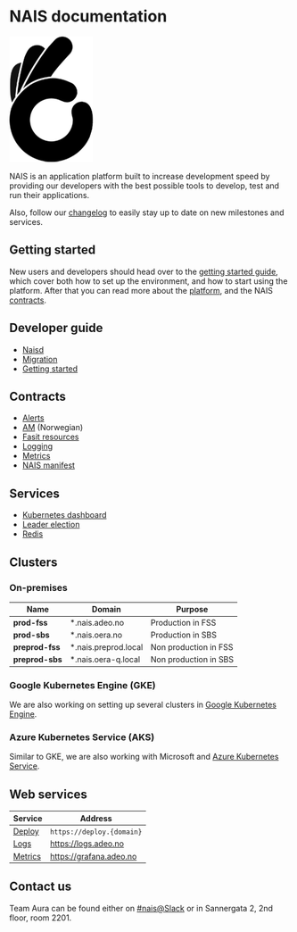 NAIS documentation
==================

![NAIS logo](/_media/nais.png)

NAIS is an application platform built to increase development speed by providing our developers with the best possible tools to develop, test and run their applications.

Also, follow our [changelog](/changelog.md) to easily stay up to date on new milestones and services.


## Getting started

New users and developers should head over to the [getting started guide](/dev-guide/README.md#getting-started), which cover both how to set up the environment, and how to start using the platform. After that you can read more about the [platform](/platform.md), and the NAIS [contracts](/README.md#contracts).


## Developer guide

* [Naisd](/dev-guide/naisd.md)
* [Migration](/dev-guide/migration.md)
* [Getting started](/dev-guide/README.md#getting-started)


## Contracts

* [Alerts](/contracts/alerts.md)
* [AM](contracts/am.md) (Norwegian)
* [Fasit resources](/contracts/fasit_resources.md)
* [Logging](/contracts/logging.md)
* [Metrics](/contracts/metrics.md)
* [NAIS manifest](/contracts/README.md#nais-manifest)


## Services

* [Kubernetes dashboard](/services/kubernetes_dashboard.md)
* [Leader election](/services/leader_election.md)
* [Redis](/services/redis.md)


## Clusters

### On-premises

| Name            | Domain               | Purpose               |
| --------------- | -------------------- | --------------------- |
| **prod-fss**    | *.nais.adeo.no       | Production in FSS     |
| **prod-sbs**    | *.nais.oera.no       | Production in SBS     |
| **preprod-fss** | *.nais.preprod.local | Non production in FSS |
| **preprod-sbs** | *.nais.oera-q.local  | Non production in SBS |


### Google Kubernetes Engine (GKE)

We are also working on setting up several clusters in [Google Kubernetes Engine](https://cloud.google.com/kubernetes-engine/).


### Azure Kubernetes Service (AKS)

Similar to GKE, we are also working with Microsoft and [Azure Kubernetes Service](https://azure.microsoft.com/en-us/services/kubernetes-service/).


## Web services

| Service                       | Address                   |
| ----------------------------- | ------------------------- |
| [Deploy](/dev-guide/naisd.md)    | `https://deploy.{domain}` |
| [Logs](/contracts/logging.md)    | https://logs.adeo.no      |
| [Metrics](/contracts/metrics.md) | https://grafana.adeo.no   |


## Contact us

Team Aura can be found either on [#nais@Slack](https://nav-it.slack.com/messages/C5KUST8N6/) or in Sannergata 2, 2nd floor, room 2201.
